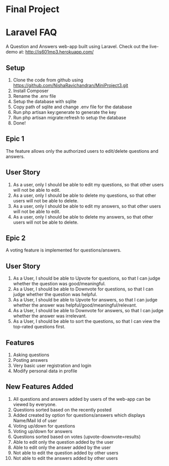 # Final Project

# Laravel FAQ

A Question and Answers web-app built using Laravel.
Check out the live-demo at: 
http://is601mp3.herokuapp.com/


## Setup
1.	Clone the code from github using https://github.com/NishaRavichandran/MiniProject3.git 
2.	Install Composer
3.	Rename the .env file 
4.	Setup the database with sqlite
5.	Copy path of sqlite and change .env file for the database
6.	Run php artisan key:generate to generate the key
7.	Run php artisan migrate:refresh to setup the database
8.	Done!

## Epic 1
The feature allows only the authorized users to edit/delete questions and answers.


## User Story
1. As a user, only I should be able to edit my questions, so that other users will not be able to edit.
2. As a user, only I should be able to delete my questions, so that other users will not be able to delete.
3. As a user, only I should be able to edit my answers, so that other users will not be able to edit.
4. As a user, only I should be able to delete my answers, so that other users will not be able to delete.

## Epic 2
A voting feature is implemented for questions/answers.

## User Story
1.	As a User, I should be able to Upvote for questions, so that I can judge whether the question was good/meaningful.
2.	As a User, I should be able to Downvote for questions, so that I can judge whether the question was helpful.
3.	As a User, I should be able to Upvote for answers, so that I can judge whether the answer was helpful/good/meaningful/relevant.
4.	As a User, I should be able to Downvote for answers, so that I can judge whether the answer was irrelevant.
5.	As a User, I should be able to sort the questions, so that I can view the top-rated questions first.

## Features
1.	Asking questions
2.	Posting answers
3.	Very basic user registration and login
4.  Modify personal data in profile

## New Features Added
1.	All questions and answers added by users of the web-app can be viewed by everyone.
2.	Questions sorted based on the recently posted
3.	Added created by option for questions/answers which displays Name/Mail Id of user
4.	Voting up/down for questions
5.	Voting up/down for answers
6.	Questions sorted based on votes (upvote-downvote=results)
7.	Able to edit only the question added by the user
8.	Able to edit only the answer added by the user
9.	Not able to edit the question added by other users
10.	Not able to edit the answers added by other users
